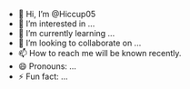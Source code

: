 - 👋 Hi, I’m @Hiccup05
- 👀 I’m interested in ...
- 🌱 I’m currently learning ...
- 💞️ I’m looking to collaborate on ...
- 📫 How to reach me will be known recently.
- 😄 Pronouns: ...
- ⚡ Fun fact: ...

<!---
Hiccup05/Hiccup05 is a ✨ special ✨ repository because its `README.md` (this file) appears on your GitHub profile.
You can click the Preview link to take a look at your changes.
--->
